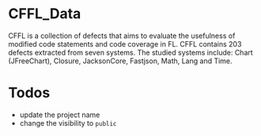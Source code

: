 # CFFL_Data

CFFL is a collection of defects that aims to evaluate the usefulness of modified code statements and code coverage in FL. CFFL contains 203 defects extracted from seven systems. The studied systems include: Chart (JFreeChart), Closure, JacksonCore, Fastjson, Math, Lang and Time.

# Todos
- update the project name
- change the visibility to `public`
